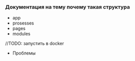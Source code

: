 ### Документация на тему почему такая структура

 - app
 - prosesses
 - pages
 - modules

//TODO: запустить в docker
- Проблемы
